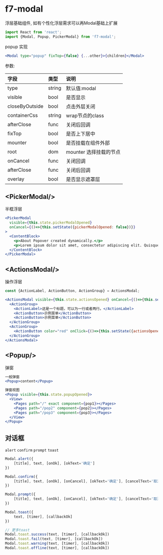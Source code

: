 # f7-modal

浮层基础组件,  如有个性化浮层需求可以再Modal基础上扩展

```jsx
import React from 'react';
import {Modal, Popup, PickerModal} from 'f7-modal';
```

popup 实现

```jsx
<Modal type="popup" fixTop={false} {...other}>{children}</Modal>
```

参数:

| 字段 | 类型 | 说明 |
| :--- | :--- | :--- |
| type | string | 默认值:modal |
| visible | bool | 是否显示 |
| closeByOutside | bool | 点击外层关闭 |
| containerCss | string | wrap节点的class |
| afterClose | func | 关闭后回调 |
| fixTop | bool | 是否上下居中 |
| mounter | bool | 是否挂载在组件外部 |
| root | dom | mounter 选择挂载的节点 |
| onCancel | func | 关闭回调 |
| afterClose | func | 关闭后回调 |
| overlay | bool | 是否显示遮罩层 |

## &lt;PickerModal/&gt;

半框浮层

```jsx
<PickerModal
  visible={this.state.pickerModalOpened}
  onCancel={()=>{this.setState({pickerModalOpened: false})}}
>
  <ContentBlock>
    <p>About Popover created dynamically.</p>
    <p>Lorem ipsum dolor sit amet, consectetur adipiscing elit. Quisque ac diam ac quam euismod porta vel a nunc. Quisque sodales scelerisque est, at porta justo cursus ac.</p>
  </ContentBlock>
</PickerModal>
```

## &lt;ActionsModal/&gt;

操作浮层

```jsx
const {ActionLabel, ActionButton, ActionGroup} = ActionsModal;

<ActionsModal visible={this.state.actionsOpened} onCancel={()=>{this.setState({actionsOpened: false})}}>
  <ActionGroup>
    <ActionLabel>这是一个标题，可以为一行或者两行。</ActionLabel>
    <ActionButton>示例菜单</ActionButton>
    <ActionButton>示例菜单</ActionButton>
  </ActionGroup>
  <ActionGroup>
    <ActionButton color="red" onClick={()=>{this.setState({actionsOpened: false})}}>取消</ActionButton>
  </ActionGroup>
</ActionsModal>
```

## &lt;Popup/&gt;

弹窗

```jsx
一般弹窗
<Popup>content</Popup>

弹窗视图
<Popup visible={this.state.popupOpened}>
  <View>
    <Pages path="/" exact component={pop1}></Pages>
    <Pages path="/pop2" component={pop2}></Pages>
    <Pages path="/pop3" component={pop3}></Pages>
  </View>
</Popup>
```

## 对话框

`alert` `confirm` `prompt` `toast`

```js
Modal.alert({
    [title], text, [onOk], [okText='确定']
})

Modal.confirm({
    [title], text, [onOk], [onCancel], [okText='确定'], [cancelText='取消']
})

Modal.prompt({
    [title], text, [onOk], [onCancel], [okText='确定'], [cancelText='取消']
})

Modal.toast({
    text, [timer], [callbackOk]
})

// 更多toast
Modal.toast.success(text, [timer], [callbackOk])
Modal.toast.fail(text, [timer], [callbackOk])
Modal.toast.warning(text, [timer], [callbackOk])
Modal.toast.offline(text, [timer], [callbackOk])



```
